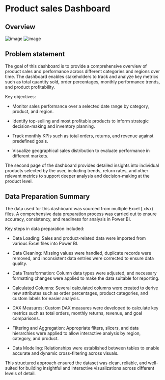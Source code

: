 # Product sales Dashboard

## Overview

![image](https://github.com/user-attachments/assets/e9bcf9ab-b08e-470f-bf55-d428b5545b61)
![image](https://github.com/user-attachments/assets/243be464-1e91-4055-9674-50bb53906dcd)

## Problem statement

The goal of this dashboard is to provide a comprehensive overview of product sales and performance across different categories and regions over time. The dashboard enables stakeholders to track and analyze key metrics such as total quantity sold, order percentages, monthly performance trends, and product profitability.

Key objectives:

 - Monitor sales performance over a selected date range by category, product, and region.

 - Identify top-selling and most profitable products to inform strategic decision-making and inventory planning.

 - Track monthly KPIs such as total orders, returns, and revenue against predefined goals.

 - Visualize geographical sales distribution to evaluate performance in different markets.

The second page of the dashboard provides detailed insights into individual products selected by the user, including trends, return rates, and other relevant metrics to support deeper analysis and decision-making at the product level.


## Data Preparation Summary
The data used for this dashboard was sourced from multiple Excel (.xlsx) files. A comprehensive data preparation process was carried out to ensure accuracy, consistency, and readiness for analysis in Power BI.

Key steps in data preparation included:

 - Data Loading: Sales and product-related data were imported from various Excel files into Power BI.

 - Data Cleaning: Missing values were handled, duplicate records were removed, and inconsistent data entries were corrected to ensure data quality.

 - Data Transformation: Column data types were adjusted, and necessary formatting changes were applied to make the data suitable for reporting.

 - Calculated Columns: Several calculated columns were created to derive new attributes such as order percentages, product categories, and custom labels for easier analysis.

 - DAX Measures: Custom DAX measures were developed to calculate key metrics such as total orders, monthly returns, revenue, and goal comparisons.

 - Filtering and Aggregation: Appropriate filters, slicers, and data hierarchies were applied to allow interactive analysis by region, category, and product.

 - Data Modeling: Relationships were established between tables to enable accurate and dynamic cross-filtering across visuals.

This structured approach ensured the dataset was clean, reliable, and well-suited for building insightful and interactive visualizations across different levels of detail.

